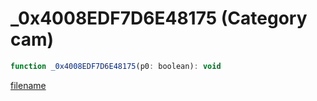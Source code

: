 # _0x4008EDF7D6E48175 (Category cam)

```js
function _0x4008EDF7D6E48175(p0: boolean): void
```

[filename](_0x4008EDF7D6E48175_m.md ':include')